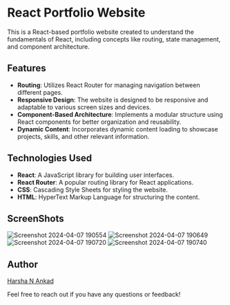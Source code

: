 # React Portfolio Website

This is a React-based portfolio website created to understand the fundamentals of React, including concepts like routing, state management, and component architecture.

## Features

- **Routing**: Utilizes React Router for managing navigation between different pages.
- **Responsive Design**: The website is designed to be responsive and adaptable to various screen sizes and devices.
- **Component-Based Architecture**: Implements a modular structure using React components for better organization and reusability.
- **Dynamic Content**: Incorporates dynamic content loading to showcase projects, skills, and other relevant information.

## Technologies Used

- **React**: A JavaScript library for building user interfaces.
- **React Router**: A popular routing library for React applications.
- **CSS**: Cascading Style Sheets for styling the website.
- **HTML**: HyperText Markup Language for structuring the content.



## ScreenShots

![Screenshot 2024-04-07 190554](https://github.com/harshaankad/React-Portfolio/assets/131589068/a960d8e5-2dcd-4d24-856a-329d93df4a2d)
![Screenshot 2024-04-07 190649](https://github.com/harshaankad/React-Portfolio/assets/131589068/f0beb1e1-66b1-4f3a-8016-360e75942a09)
![Screenshot 2024-04-07 190720](https://github.com/harshaankad/React-Portfolio/assets/131589068/04d9fe11-5310-4cc3-bd26-3bad9a6184db)
![Screenshot 2024-04-07 190740](https://github.com/harshaankad/React-Portfolio/assets/131589068/78c26679-9c26-4c8b-abd6-9ea3be7f7e56)


## Author

[Harsha N Ankad](https://github.com/harshaankad)

Feel free to reach out if you have any questions or feedback!

